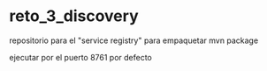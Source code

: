 # reto_3_discovery
repositorio para el "service registry"
para empaquetar 
mvn package

ejecutar por el puerto 8761 por defecto
